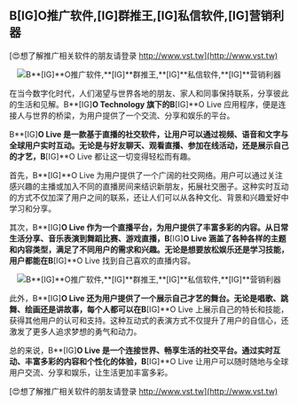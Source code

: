 ## **B**[IG]**O推广软件,**[IG]**群推王,**[IG]**私信软件,**[IG]**营销利器**

[😍想了解推广相关软件的朋友请登录 http://www.vst.tw](http://www.vst.tw)

 <center><img src="https://vst.tw/MP4/tuiguang/png/7.png" alt="B**[IG]**O推广软件,**[IG]**群推王,**[IG]**私信软件,**[IG]**营销利器"></center>

在当今数字化时代，人们渴望与世界各地的朋友、家人和同事保持联系，分享彼此的生活和见解。B**[IG]**O Technology 旗下的B**[IG]**O Live 应用程序，便是连接人与世界的桥梁，为用户提供了一个交流、分享和娱乐的平台。

B**[IG]**O Live 是一款基于直播的社交软件，让用户可以通过视频、语音和文字与全球用户实时互动。无论是与好友聊天、观看直播、参加在线活动，还是展示自己的才艺，B**[IG]**O Live 都让这一切变得轻松而有趣。

首先，B**[IG]**O Live 为用户提供了一个广阔的社交网络。用户可以通过关注感兴趣的主播或加入不同的直播房间来结识新朋友，拓展社交圈子。这种实时互动的方式不仅加深了用户之间的联系，还让人们可以从各种文化、背景和兴趣爱好中学习和分享。

其次，B**[IG]**O Live 作为一个直播平台，为用户提供了丰富多彩的内容。从日常生活分享、音乐表演到舞蹈比赛、游戏直播，B**[IG]**O Live 涵盖了各种各样的主题和内容类型，满足了不同用户的需求和兴趣。无论是想要放松娱乐还是学习技能，用户都能在B**[IG]**O Live 找到自己喜欢的直播内容。

 <center><img src="https://vst.tw/MP4/tuiguang/png/6.png" alt="B**[IG]**O推广软件,**[IG]**群推王,**[IG]**私信软件,**[IG]**营销利器"></center>

此外，B**[IG]**O Live 还为用户提供了一个展示自己才艺的舞台。无论是唱歌、跳舞、绘画还是讲故事，每个人都可以在B**[IG]**O Live 上展示自己的特长和技能，获得其他用户的认可和支持。这种互动式的表演方式不仅提升了用户的自信心，还激发了更多人追求梦想的勇气和动力。

总的来说，B**[IG]**O Live 是一个连接世界、畅享生活的社交平台。通过实时互动、丰富多彩的内容和个性化的体验，B**[IG]**O Live 让用户可以随时随地与全球用户交流、分享和娱乐，让生活更加丰富多彩。

[😍想了解推广相关软件的朋友请登录 http://www.vst.tw](http://www.vst.tw)



